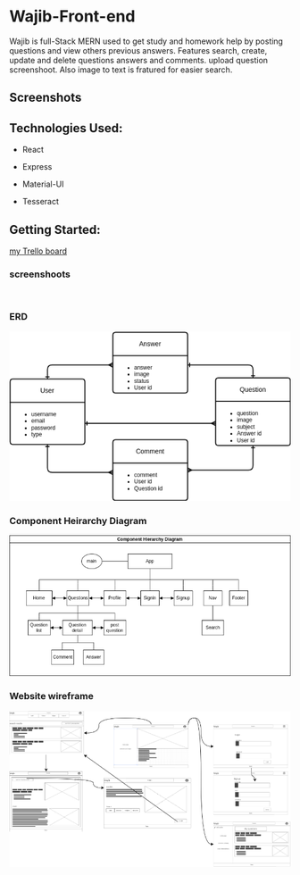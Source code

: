 # Wajib-Front-end

Wajib is full-Stack MERN used to get study and homework help by posting questions and view others previous answers. Features search, create, update and delete questions answers and comments. upload question screenshoot. Also image to text is fratured for easier search. 

## Screenshots


## Technologies Used:

* React

* Express

* Material-UI

* Tesseract


## Getting Started:

[my Trello board](https://trello.com/b/imc1Mzsu/project4)

### screenshoots
![]()

### ERD
![](/images/project4%20ERD.png)

### Component Heirarchy Diagram
![](/images/Component%20Heirarchy%20Diagram%20project4.png)

### Website wireframe
![](/images/wireframe.png)
